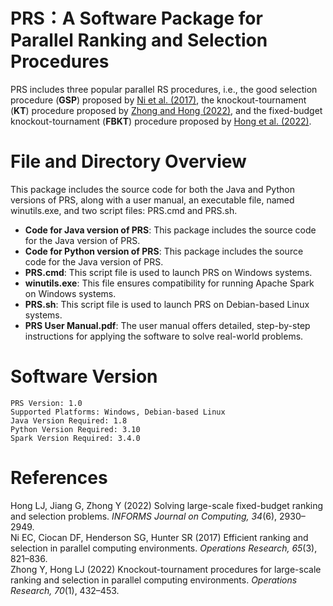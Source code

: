 # PRS：A Software Package for Parallel Ranking and Selection Procedures

PRS includes three popular parallel RS procedures, i.e., the good selection procedure (**GSP**) proposed by [ Ni et al. (2017)](https://doi.org/10.1287/opre.2016.1577), the knockout-tournament (**KT**) procedure proposed by [ Zhong and Hong (2022)](https://doi.org/10.1287/opre.2020.2065), and the fixed-budget knockout-tournament (**FBKT**) procedure proposed by [ Hong et al. (2022)](https://doi.org/10.1287/ijoc.2022.1221).


# File and Directory Overview

This package includes the source code for both the Java and Python versions of PRS, along with a user manual, an executable file, named winutils.exe, and two script files: PRS.cmd and PRS.sh.
- **Code for Java version of PRS**: This package includes the source code for the Java version of PRS.
- **Code for Python version of PRS**: This package includes the source code for the Java version of PRS.
- **PRS.cmd**: This script file is used to launch PRS on Windows systems.
- **winutils.exe**: This file ensures compatibility for running Apache Spark on Windows systems.
- **PRS.sh**: This script file is used to launch PRS on Debian-based Linux systems.
- **PRS User Manual.pdf**: The user manual offers detailed, step-by-step instructions for applying the software to solve real-world problems.

# Software Version

```plaintext
PRS Version: 1.0
Supported Platforms: Windows, Debian-based Linux
Java Version Required: 1.8
Python Version Required: 3.10
Spark Version Required: 3.4.0
```

# References
Hong LJ, Jiang G, Zhong Y (2022) Solving large-scale fixed-budget ranking and selection problems. *INFORMS Journal on Computing, 34*(6), 2930–2949.  
Ni EC, Ciocan DF, Henderson SG, Hunter SR (2017) Efficient ranking and selection in parallel computing environments. *Operations Research, 65*(3), 821–836.  
Zhong Y, Hong LJ (2022) Knockout-tournament procedures for large-scale ranking and selection in parallel computing environments. *Operations Research, 70*(1), 432–453.  

